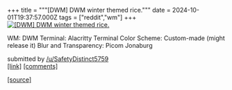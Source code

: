 +++
title = """[DWM] DWM winter themed rice."""
date = 2024-10-01T19:37:57.000Z
tags = ["reddit","wm"]
+++
[![[DWM] DWM winter themed rice.](https://preview.redd.it/hxozl4ll67sd1.jpeg?width=640&crop=smart&auto=webp&s=bf92dd562928ecdfeeb1c400d9b384c7d58fb59b "[DWM] DWM winter themed rice.")](https://www.reddit.com/r/unixporn/comments/1ftwze6/dwm_dwm_winter_themed_rice/)

WM: DWM Terminal: Alacritty Terminal Color Scheme: Custom-made (might release it) Blur and Transparency: Picom Jonaburg

submitted by [/u/SafetyDistinct5759](https://www.reddit.com/user/SafetyDistinct5759)  
[\[link\]](https://i.redd.it/hxozl4ll67sd1.jpeg) [\[comments\]](https://www.reddit.com/r/unixporn/comments/1ftwze6/dwm_dwm_winter_themed_rice/)

[[source]](https://www.reddit.com/r/unixporn/comments/1ftwze6/dwm_dwm_winter_themed_rice/)
